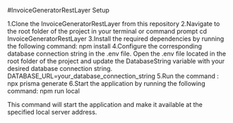 #InvoiceGeneratorRestLayer Setup

1.Clone the InvoiceGeneratorRestLayer from this repository
2.Navigate to the root folder of the project in your terminal or command prompt
    cd InvoiceGeneratorRestLayer
3.Install the required dependencies by running the following command:
    npm install
4.Configure the corresponding database connection string in the .env file. Open the .env file located in the root folder of the project and update the DatabaseString variable with your desired database connection string.
    DATABASE_URL=your_database_connection_string
5.Run the command : npx prisma generate
6.Start the application by running the following command:
    npm run local

This command will start the application and make it available at the specified local server address.

